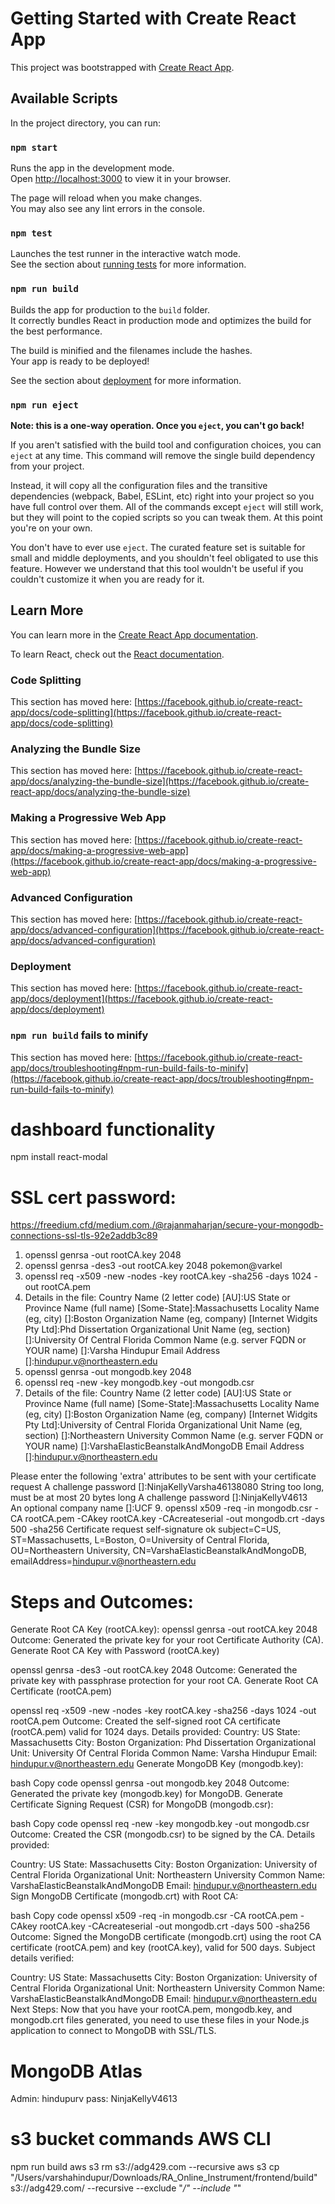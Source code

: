 # Getting Started with Create React App

This project was bootstrapped with [Create React App](https://github.com/facebook/create-react-app).

## Available Scripts

In the project directory, you can run:

### `npm start`

Runs the app in the development mode.\
Open [http://localhost:3000](http://localhost:3000) to view it in your browser.

The page will reload when you make changes.\
You may also see any lint errors in the console.

### `npm test`

Launches the test runner in the interactive watch mode.\
See the section about [running tests](https://facebook.github.io/create-react-app/docs/running-tests) for more information.

### `npm run build`

Builds the app for production to the `build` folder.\
It correctly bundles React in production mode and optimizes the build for the best performance.

The build is minified and the filenames include the hashes.\
Your app is ready to be deployed!

See the section about [deployment](https://facebook.github.io/create-react-app/docs/deployment) for more information.

### `npm run eject`

**Note: this is a one-way operation. Once you `eject`, you can't go back!**

If you aren't satisfied with the build tool and configuration choices, you can `eject` at any time. This command will remove the single build dependency from your project.

Instead, it will copy all the configuration files and the transitive dependencies (webpack, Babel, ESLint, etc) right into your project so you have full control over them. All of the commands except `eject` will still work, but they will point to the copied scripts so you can tweak them. At this point you're on your own.

You don't have to ever use `eject`. The curated feature set is suitable for small and middle deployments, and you shouldn't feel obligated to use this feature. However we understand that this tool wouldn't be useful if you couldn't customize it when you are ready for it.

## Learn More

You can learn more in the [Create React App documentation](https://facebook.github.io/create-react-app/docs/getting-started).

To learn React, check out the [React documentation](https://reactjs.org/).

### Code Splitting

This section has moved here: [https://facebook.github.io/create-react-app/docs/code-splitting](https://facebook.github.io/create-react-app/docs/code-splitting)

### Analyzing the Bundle Size

This section has moved here: [https://facebook.github.io/create-react-app/docs/analyzing-the-bundle-size](https://facebook.github.io/create-react-app/docs/analyzing-the-bundle-size)

### Making a Progressive Web App

This section has moved here: [https://facebook.github.io/create-react-app/docs/making-a-progressive-web-app](https://facebook.github.io/create-react-app/docs/making-a-progressive-web-app)

### Advanced Configuration

This section has moved here: [https://facebook.github.io/create-react-app/docs/advanced-configuration](https://facebook.github.io/create-react-app/docs/advanced-configuration)

### Deployment

This section has moved here: [https://facebook.github.io/create-react-app/docs/deployment](https://facebook.github.io/create-react-app/docs/deployment)

### `npm run build` fails to minify

This section has moved here: [https://facebook.github.io/create-react-app/docs/troubleshooting#npm-run-build-fails-to-minify](https://facebook.github.io/create-react-app/docs/troubleshooting#npm-run-build-fails-to-minify)


# dashboard functionality
npm install react-modal

# SSL cert password:
https://freedium.cfd/medium.com./@rajanmaharjan/secure-your-mongodb-connections-ssl-tls-92e2addb3c89
1. openssl genrsa -out rootCA.key 2048
2. openssl genrsa -des3 -out rootCA.key 2048
    pokemon@varkel
4. openssl req -x509 -new -nodes -key rootCA.key -sha256 -days 1024 -out rootCA.pem
5. Details in the file:
Country Name (2 letter code) [AU]:US
State or Province Name (full name) [Some-State]:Massachusetts
Locality Name (eg, city) []:Boston
Organization Name (eg, company) [Internet Widgits Pty Ltd]:Phd Dissertation
Organizational Unit Name (eg, section) []:University Of Central Florida
Common Name (e.g. server FQDN or YOUR name) []:Varsha Hindupur
Email Address []:hindupur.v@northeastern.edu
6. openssl genrsa -out mongodb.key 2048
7. openssl req -new -key mongodb.key -out mongodb.csr
8. Details of the file:
Country Name (2 letter code) [AU]:US
State or Province Name (full name) [Some-State]:Massachusetts
Locality Name (eg, city) []:Boston
Organization Name (eg, company) [Internet Widgits Pty Ltd]:University of Central Florida
Organizational Unit Name (eg, section) []:Northeastern University
Common Name (e.g. server FQDN or YOUR name) []:VarshaElasticBeanstalkAndMongoDB
Email Address []:hindupur.v@northeastern.edu

Please enter the following 'extra' attributes
to be sent with your certificate request
A challenge password []:NinjaKellyVarsha46138080
String too long, must be at most 20 bytes long
A challenge password []:NinjaKellyV4613        
An optional company name []:UCF
9. openssl x509 -req -in mongodb.csr -CA rootCA.pem -CAkey rootCA.key -CAcreateserial -out mongodb.crt -days 500 -sha256
Certificate request self-signature ok
subject=C=US, ST=Massachusetts, L=Boston, O=University of Central Florida, OU=Northeastern University, CN=VarshaElasticBeanstalkAndMongoDB, emailAddress=hindupur.v@northeastern.edu


# Steps and Outcomes:
Generate Root CA Key (rootCA.key):
openssl genrsa -out rootCA.key 2048
Outcome: Generated the private key for your root Certificate Authority (CA).
Generate Root CA Key with Password (rootCA.key)

openssl genrsa -des3 -out rootCA.key 2048
Outcome: Generated the private key with passphrase protection for your root CA.
Generate Root CA Certificate (rootCA.pem)

openssl req -x509 -new -nodes -key rootCA.key -sha256 -days 1024 -out rootCA.pem
Outcome: Created the self-signed root CA certificate (rootCA.pem) valid for 1024 days.
Details provided:
Country: US
State: Massachusetts
City: Boston
Organization: Phd Dissertation
Organizational Unit: University Of Central Florida
Common Name: Varsha Hindupur
Email: hindupur.v@northeastern.edu
Generate MongoDB Key (mongodb.key):

bash
Copy code
openssl genrsa -out mongodb.key 2048
Outcome: Generated the private key (mongodb.key) for MongoDB.
Generate Certificate Signing Request (CSR) for MongoDB (mongodb.csr):

bash
Copy code
openssl req -new -key mongodb.key -out mongodb.csr
Outcome: Created the CSR (mongodb.csr) to be signed by the CA.
Details provided:

Country: US
State: Massachusetts
City: Boston
Organization: University of Central Florida
Organizational Unit: Northeastern University
Common Name: VarshaElasticBeanstalkAndMongoDB
Email: hindupur.v@northeastern.edu
Sign MongoDB Certificate (mongodb.crt) with Root CA:

bash
Copy code
openssl x509 -req -in mongodb.csr -CA rootCA.pem -CAkey rootCA.key -CAcreateserial -out mongodb.crt -days 500 -sha256
Outcome: Signed the MongoDB certificate (mongodb.crt) using the root CA certificate (rootCA.pem) and key (rootCA.key), valid for 500 days.
Subject details verified:

Country: US
State: Massachusetts
City: Boston
Organization: University of Central Florida
Organizational Unit: Northeastern University
Common Name: VarshaElasticBeanstalkAndMongoDB
Email: hindupur.v@northeastern.edu
Next Steps:
Now that you have your rootCA.pem, mongodb.key, and mongodb.crt files generated, you need to use these files in your Node.js application to connect to MongoDB with SSL/TLS.

# MongoDB Atlas 
Admin: hindupurv
pass: NinjaKellyV4613

# s3 bucket commands AWS CLI
npm run build
aws s3 rm s3://adg429.com --recursive
aws s3 cp "/Users/varshahindupur/Downloads/RA_Online_Instrument/frontend/build" s3://adg429.com/ --recursive --exclude "*/" --include "*"